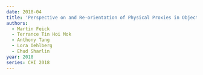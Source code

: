 ```yaml
---
date: 2018-04
title: 'Perspective on and Re-orientation of Physical Proxies in Object-Focused Remote Collaboration'
authors:
  - Martin Feick
  - Terrance Tin Hoi Mok
  - Anthony Tang
  - Lora Oehlberg
  - Ehud Sharlin
year: 2018
series: CHI 2018
---
```



